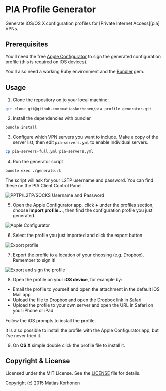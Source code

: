 # PIA Profile Generator

Generate iOS/OS X configuration profiles for [Private Internet Access][pia] VPNs.


## Prerequisites

You'll need the free [Apple Configurator](https://itunes.apple.com/us/app/apple-configurator/id434433123?mt=12) to sign the generated configuration profile (this is required on iOS devices).

You'll also need a working Ruby environment and the [Bundler](http://bundler.io/) gem.


## Usage

1. Clone the repository on to your local machine:

  ```sh
  git clone git@github.com:matiaskorhonen/pia_profile_generator.git
  ```

2. Install the dependencies with bundler

  ```sh
  bundle install
  ```

3. Configure which VPN servers you want to include. Make a copy of the server list, then edit `pia-servers.yml` to enable individual servers.

  ```sh
  cp pia-servers-full.yml pia-servers.yml
  ```

4. Run the generator script

  ```sh
  bundle exec ./generate.rb
  ```

  The script will ask for your L2TP username and password. You can find these on the PIA Client Control Panel.

  ![PPTP/L2TP/SOCKS Username and Password](http://shots.matiaskorhonen.fi/PPTPL2TPSOCKS_Username_and_Password.png)

5. Open the Apple Configurator app, click **+** under the profiles section, choose **Import profile…**, then find the configuration profile you just generated.

  ![Apple Configurator](http://shots.matiaskorhonen.fi/Apple_Configurator_1.png)

6. Select the profile you just imported and click the export button

  ![Export profile](http://shots.matiaskorhonen.fi/Apple_Configurator_Export_Profile.png)

7. Export the profile to a location of your choosing (e.g. Dropbox). Remember to sign it!

  ![Export and sign the profile](http://shots.matiaskorhonen.fi/Apple_Configurator_2015-02-15_at_16.11.56.png)

8. Open the profile on your **iOS device**, for example by:

  * Email the profile to yourself and open the attachment in the default iOS Mail app
  * Upload the file to Dropbox and open the Dropbox link in Safari
  * Upload the profile to your own server and open the URL in Safari on your iPhone or iPad

  Follow the iOS prompts to install the profile.

  It is also possible to install the profile with the Apple Configurator app, but I've never tried it.

9. On **OS X** simple double click the profile file to install it.


## Copyright & License

Licensed under the MIT License. See the [LICENSE](/LICENSE) file for details.

Copyright (c) 2015 Matias Korhonen
